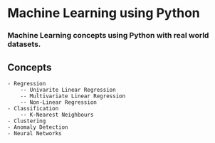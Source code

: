 # Machine Learning using Python

### Machine Learning concepts using Python with real world datasets.

## Concepts
	- Regression
		-- Univarite Linear Regression
		-- Multivariate Linear Regression
		-- Non-Linear Regression
	- Classification
		-- K-Nearest Neighbours
	- Clustering
	- Anomaly Detection
	- Neural Networks
	
